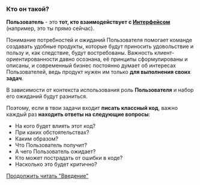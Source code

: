 ### Кто он такой?

**Пользователь** - это **тот, кто взаимодействует с [Интерфейсом](Интерфейс.md)** (например, это ты прямо сейчас).

Понимание потребностей и ожиданий Пользователя помогает команде создавать удобные продукты, которые будут приносить удовольствие и пользу и, как следствие, будут востребованы. Важность клиент-ориентированности давно осознана, её принципы сформулированы и описаны, и современный бизнес постоянно думает об интересах Пользователей, ведь продукт нужен им только **для выполнения своих задач**.

В зависимости от контекста использования роль **Пользователя** и набор его ожиданий будут разниться.

Поэтому, если в твои задачи входит **писать классный код**, важно каждый раз **находить ответы на следующие вопросы**:

- На кого будет влиять этот код?
- При каких обстоятельствах?
- Каким образом?
- Что Пользователь получит?
- А чего Пользователь ожидает?
- Кто может пострадать от ошибки в коде?
- Насколько это будет критично?

[Продолжить читать "Введение"](Введение.md)
